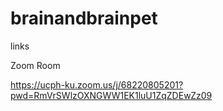 # brainandbrainpet
links


Zoom Room

https://ucph-ku.zoom.us/j/68220805201?pwd=RmVrSWlzOXNGWW1EK1luU1ZqZDEwZz09
